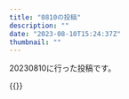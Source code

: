 ```yaml
---
title: "0810の投稿"
description: ""
date: "2023-08-10T15:24:37Z"
thumbnail: ""
---
```

20230810に行った投稿です。
<!--more-->
{{<othersns text="またIP変わったな<br/>やっぱりなんか知るためのcron書いときたいな" url="https://qunagi.qunagi.net/notice/AYaBDzbJob6FD5G5Ka" screenname="jme/k.h" date="2023-08-10T08:49:36.000Z">}}
